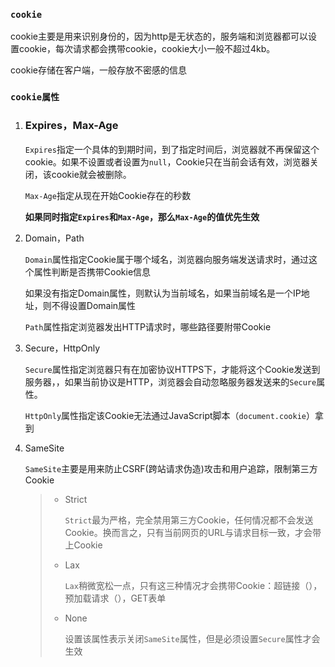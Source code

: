### `cookie`

cookie主要是用来识别身份的，因为http是无状态的，服务端和浏览器都可以设置cookie，每次请求都会携带cookie，cookie大小一般不超过4kb。

cookie存储在客户端，一般存放不密感的信息

### `cookie属性`

1. ### Expires，Max-Age

   `Expires`指定一个具体的到期时间，到了指定时间后，浏览器就不再保留这个cookie。如果不设置或者设置为`null`，Cookie只在当前会话有效，浏览器关闭，该cookie就会被删除。

   `Max-Age`指定从现在开始Cookie存在的秒数

   **如果同时指定`Expires`和`Max-Age`，那么`Max-Age`的值优先生效**

2. Domain，Path

   `Domain`属性指定Cookie属于哪个域名，浏览器向服务端发送请求时，通过这个属性判断是否携带Cookie信息

   如果没有指定Domain属性，则默认为当前域名，如果当前域名是一个IP地址，则不得设置Domain属性

   `Path`属性指定浏览器发出HTTP请求时，哪些路径要附带Cookie

3. Secure，HttpOnly

   `Secure`属性指定浏览器只有在加密协议HTTPS下，才能将这个Cookie发送到服务器，，如果当前协议是HTTP，浏览器会自动忽略服务器发送来的`Secure`属性。

   `HttpOnly`属性指定该Cookie无法通过JavaScript脚本（`document.cookie`）拿到

4. SameSite

   `SameSite`主要是用来防止CSRF(跨站请求伪造)攻击和用户追踪，限制第三方Cookie

   > - Strict
   >
   >   `Strict`最为严格，完全禁用第三方Cookie，任何情况都不会发送Cookie。换而言之，只有当前网页的URL与请求目标一致，才会带上Cookie
   >
   > - Lax
   >
   >   `Lax`稍微宽松一点，只有这三种情况才会携带Cookie：超链接（<a href="..."></a>），预加载请求（<link rel="prerender" href="..."/>），GET表单<form method="GET" action="...">
   >
   > - None
   >
   >   设置该属性表示关闭`SameSite`属性，但是必须设置`Secure`属性才会生效

